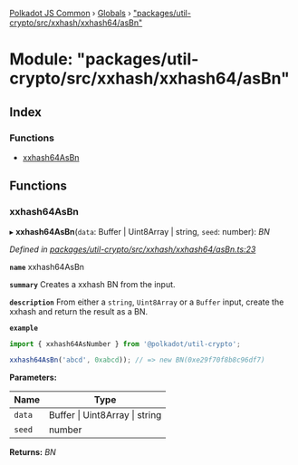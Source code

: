 [Polkadot JS Common](../README.md) › [Globals](../globals.md) › ["packages/util-crypto/src/xxhash/xxhash64/asBn"](_packages_util_crypto_src_xxhash_xxhash64_asbn_.md)

# Module: "packages/util-crypto/src/xxhash/xxhash64/asBn"

## Index

### Functions

* [xxhash64AsBn](_packages_util_crypto_src_xxhash_xxhash64_asbn_.md#xxhash64asbn)

## Functions

###  xxhash64AsBn

▸ **xxhash64AsBn**(`data`: Buffer | Uint8Array | string, `seed`: number): *BN*

*Defined in [packages/util-crypto/src/xxhash/xxhash64/asBn.ts:23](https://github.com/polkadot-js/common/blob/c5fe5cd8/packages/util-crypto/src/xxhash/xxhash64/asBn.ts#L23)*

**`name`** xxhash64AsBn

**`summary`** Creates a xxhash BN from the input.

**`description`** 
From either a `string`, `Uint8Array` or a `Buffer` input, create the xxhash and return the result as a BN.

**`example`** 
<BR>

```javascript
import { xxhash64AsNumber } from '@polkadot/util-crypto';

xxhash64AsBn('abcd', 0xabcd)); // => new BN(0xe29f70f8b8c96df7)
```

**Parameters:**

Name | Type |
------ | ------ |
`data` | Buffer &#124; Uint8Array &#124; string |
`seed` | number |

**Returns:** *BN*
